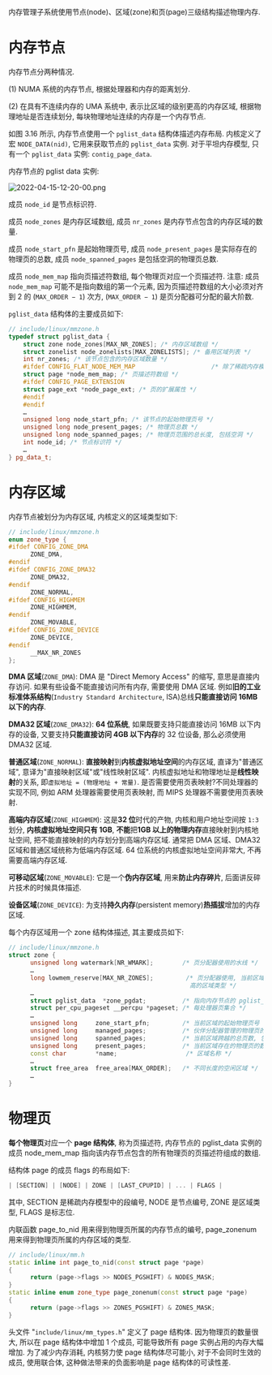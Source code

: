 
内存管理子系统使用节点(node)、区域(zone)和页(page)三级结构描述物理内存.

# 内存节点

内存节点分两种情况.

(1) NUMA 系统的内存节点, 根据处理器和内存的距离划分.

(2) 在具有不连续内存的 UMA 系统中, 表示比区域的级别更高的内存区域, 根据物理地址是否连续划分, 每块物理地址连续的内存是一个内存节点.

如图 3.16 所示, 内存节点使用一个 `pglist_data` 结构体描述内存布局. 内核定义了宏 `NODE_DATA(nid)`, 它用来获取节点的 `pglist_data` 实例. 对于平坦内存模型, 只有一个 `pglist_data` 实例: `contig_page_data`.

内存节点的 pglist data 实例:

![2022-04-15-12-20-00.png](./images/2022-04-15-12-20-00.png)

成员 `node_id` 是节点标识符.

成员 `node_zones` 是内存区域数组, 成员 `nr_zones` 是内存节点包含的内存区域的数量.

成员 `node_start_pfn` 是起始物理页号, 成员 `node_present_pages` 是实际存在的物理页的总数, 成员 `node_spanned_pages` 是包括空洞的物理页总数.

成员 `node_mem_map` 指向页描述符数组, 每个物理页对应一个页描述符. 注意: 成员 `node_mem_map` 可能不是指向数组的第一个元素, 因为页描述符数组的大小必须对齐到 2 的 (`MAX_ORDER − 1`) 次方, (`MAX_ORDER − 1`) 是页分配器可分配的最大阶数.

`pglist_data` 结构体的主要成员如下:

```cpp
// include/linux/mmzone.h
typedef struct pglist_data {
	struct zone node_zones[MAX_NR_ZONES]; /* 内存区域数组 */
	struct zonelist node_zonelists[MAX_ZONELISTS]; /* 备用区域列表 */
	int nr_zones; /* 该节点包含的内存区域数量 */
	#ifdef CONFIG_FLAT_NODE_MEM_MAP                     /* 除了稀疏内存模型以外 */
	struct page *node_mem_map; /* 页描述符数组 */
	#ifdef CONFIG_PAGE_EXTENSION
	struct page_ext *node_page_ext; /* 页的扩展属性 */
	#endif
	#endif
	…
	unsigned long node_start_pfn; /* 该节点的起始物理页号 */
	unsigned long node_present_pages; /* 物理页总数 */
	unsigned long node_spanned_pages; /* 物理页范围的总长度, 包括空洞 */
	int node_id; /* 节点标识符 */
	…
} pg_data_t;
```

# 内存区域

内存节点被划分为内存区域, 内核定义的区域类型如下:

```cpp
// include/linux/mmzone.h
enum zone_type {
#ifdef CONFIG_ZONE_DMA
      ZONE_DMA,
#endif
#ifdef CONFIG_ZONE_DMA32
      ZONE_DMA32,
#endif
      ZONE_NORMAL,
#ifdef CONFIG_HIGHMEM
      ZONE_HIGHMEM,
#endif
      ZONE_MOVABLE,
#ifdef CONFIG_ZONE_DEVICE
      ZONE_DEVICE,
#endif
      __MAX_NR_ZONES
};
```

**DMA 区域**(`ZONE_DMA`): DMA 是 "Direct Memory Access" 的缩写, 意思是直接内存访问. 如果有些设备不能直接访问所有内存, 需要使用 DMA 区域. 例如**旧的工业标准体系结构**(`Industry Standard Architecture`, ISA)总线**只能直接访问 16MB 以下的内存**.

**DMA32 区域**(`ZONE_DMA32`): **64 位系统**, 如果既要支持只能直接访问 16MB 以下内存的设备, 又要支持**只能直接访问 4GB 以下内存**的 32 位设备, 那么必须使用 DMA32 区域.

**普通区域**(`ZONE_NORMAL`): **直接映射**到**内核虚拟地址空间**的内存区域, 直译为"普通区域", 意译为"直接映射区域"或"线性映射区域". 内核虚拟地址和物理地址是**线性映射**的关系, 即`虚拟地址 = (物理地址 + 常量)`. 是否需要使用页表映射?不同处理器的实现不同, 例如 ARM 处理器需要使用页表映射, 而 MIPS 处理器不需要使用页表映射.

**高端内存区域**(`ZONE_HIGHMEM`): 这是**32 位**时代的产物, 内核和用户地址空间按 `1:3` 划分, **内核虚拟地址空间只有 1GB**, **不能**把**1GB 以上的物理内存**直接映射到内核地址空间, 把不能直接映射的内存划分到高端内存区域. 通常把 DMA 区域、DMA32 区域和普通区域统称为低端内存区域. 64 位系统的内核虚拟地址空间非常大, 不再需要高端内存区域.

**可移动区域**(`ZONE_MOVABLE`): 它是一个**伪内存区域**, 用来**防止内存碎片**, 后面讲反碎片技术的时候具体描述.

**设备区域**(`ZONE_DEVICE`): 为支持**持久内存**(persistent memory)**热插拔**增加的内存区域.

每个内存区域用一个 zone 结构体描述, 其主要成员如下:

```cpp
// include/linux/mmzone.h
struct zone {
      unsigned long watermark[NR_WMARK];        /* 页分配器使用的水线 */
      …
      long lowmem_reserve[MAX_NR_ZONES];         /* 页分配器使用, 当前区域保留多少页不能借给
                                                  高的区域类型 */
      …
      struct pglist_data  *zone_pgdat;          /* 指向内存节点的 pglist_data 实例 */
      struct per_cpu_pageset __percpu *pageset; /* 每处理器页集合 */
      …
      unsigned long     zone_start_pfn;         /* 当前区域的起始物理页号 */
      unsigned long     managed_pages;          /* 伙伴分配器管理的物理页的数量 */
      unsigned long     spanned_pages;          /* 当前区域跨越的总页数, 包括空洞 */
      unsigned long     present_pages;          /* 当前区域存在的物理页的数量, 不包括空洞 */
      const char        *name;                   /* 区域名称 */
      …
      struct free_area  free_area[MAX_ORDER];   /* 不同长度的空闲区域 */
      …
}
```

# 物理页

**每个物理页**对应一个 **page 结构体**, 称为页描述符, 内存节点的 pglist_data 实例的成员 node_mem_map 指向该内存节点包含的所有物理页的页描述符组成的数组.

结构体 page 的成员 flags 的布局如下:

```cpp
| [SECTION] | [NODE] | ZONE | [LAST_CPUPID] | ... | FLAGS |
```

其中, SECTION 是稀疏内存模型中的段编号, NODE 是节点编号, ZONE 是区域类型, FLAGS 是标志位.

内联函数 page_to_nid 用来得到物理页所属的内存节点的编号, page_zonenum 用来得到物理页所属的内存区域的类型.

```cpp
// include/linux/mm.h
static inline int page_to_nid(const struct page *page)
{
      return (page->flags >> NODES_PGSHIFT) & NODES_MASK;
}
static inline enum zone_type page_zonenum(const struct page *page)
{
      return (page->flags >> ZONES_PGSHIFT) & ZONES_MASK;
}
```

头文件 "`include/linux/mm_types.h`" 定义了 page 结构体. 因为物理页的数量很大, 所以在 page 结构体中增加 1 个成员, 可能导致所有 page 实例占用的内存大幅增加. 为了减少内存消耗, 内核努力使 page 结构体尽可能小, 对于不会同时生效的成员, 使用联合体, 这种做法带来的负面影响是 page 结构体的可读性差.